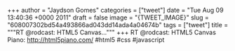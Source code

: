 
+++
author = "Jaydson Gomes"
categories = ["tweet"]
date = "Tue Aug 09 13:40:36 +0000 2011"
draft = false
image = "{TWEET_IMAGE}"
slug = "608007302bd54a493866ad043dd14ada4a04674b"
tags = ["tweet"]
title = """RT @rodcast: HTML5 Canvas..."""
+++
RT @rodcast: HTML5 Canvas Piano: http://html5piano.com/  #html5 #css #javascript
